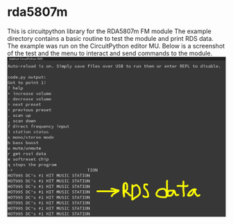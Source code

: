 # rda5807m
This is circuitpython library for the RDA5807m FM module
The example directory contains a basic routine to test the module and print RDS data. The example was run on the CircuitPython editor MU.
Below is a screenshot of the test and the menu to interact and send commands to the module.
![alt text](https://github.com/tinkeringtech/rda5807m/blob/main/images/FM_test_MU_screenshot.JPG?raw=true)
